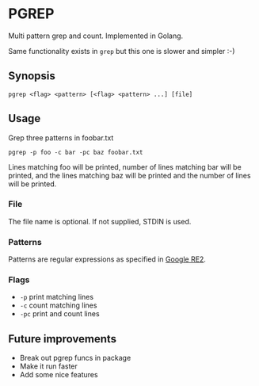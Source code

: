 # PGREP

Multi pattern grep and count. Implemented in Golang.

Same functionality exists in `grep` but this one is slower and simpler :-)

## Synopsis

    pgrep <flag> <pattern> [<flag> <pattern> ...] [file]

## Usage

Grep three patterns in foobar.txt

    pgrep -p foo -c bar -pc baz foobar.txt

Lines matching foo will be printed, number of lines matching bar will be printed,
and the lines matching baz will be printed and the number of lines will be printed.

### File

The file name is optional. If not supplied, STDIN is used.

### Patterns

Patterns are regular expressions as specified in [Google RE2](https://github.com/google/re2/wiki/Syntax).

### Flags

* `-p` print matching lines
* `-c` count matching lines
* `-pc` print and count lines

## Future improvements

* Break out pgrep funcs in package
* Make it run faster
* Add some nice features


